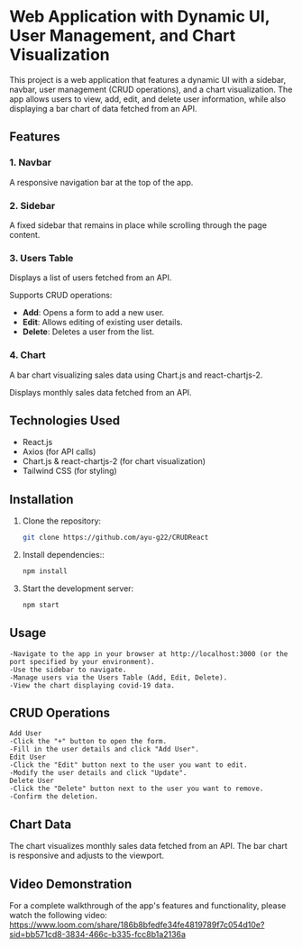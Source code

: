 # Web Application with Dynamic UI, User Management, and Chart Visualization

This project is a web application that features a dynamic UI with a sidebar, navbar, user management (CRUD operations), and a chart visualization. The app allows users to view, add, edit, and delete user information, while also displaying a bar chart of data fetched from an API.

## Features

### 1. Navbar
A responsive navigation bar at the top of the app.

### 2. Sidebar
A fixed sidebar that remains in place while scrolling through the page content.

### 3. Users Table
Displays a list of users fetched from an API.

Supports CRUD operations:
- **Add**: Opens a form to add a new user.
- **Edit**: Allows editing of existing user details.
- **Delete**: Deletes a user from the list.

### 4. Chart
A bar chart visualizing sales data using Chart.js and react-chartjs-2.

Displays monthly sales data fetched from an API.

## Technologies Used

- React.js
- Axios (for API calls)
- Chart.js & react-chartjs-2 (for chart visualization)
- Tailwind CSS (for styling)

## Installation

1. Clone the repository:

   ```bash
   git clone https://github.com/ayu-g22/CRUDReact
   ````

2. Install dependencies::
    ````bash
    npm install
    ````

3. Start the development server:
    ````bash
    npm start
    ````
## Usage
    
    -Navigate to the app in your browser at http://localhost:3000 (or the port specified by your environment).
    -Use the sidebar to navigate.
    -Manage users via the Users Table (Add, Edit, Delete).
    -View the chart displaying covid-19 data.
## CRUD Operations
    Add User
    -Click the "+" button to open the form.
    -Fill in the user details and click "Add User".
    Edit User
    -Click the "Edit" button next to the user you want to edit.
    -Modify the user details and click "Update".
    Delete User
    -Click the "Delete" button next to the user you want to remove.
    -Confirm the deletion.

## Chart Data
The chart visualizes monthly sales data fetched from an API. The bar chart is responsive and adjusts to the viewport.

## Video Demonstration
For a complete walkthrough of the app's features and functionality, please watch the following video:
https://www.loom.com/share/186b8bfedfe34fe4819789f7c054d10e?sid=bb571cd8-3834-466c-b335-fcc8b1a2136a